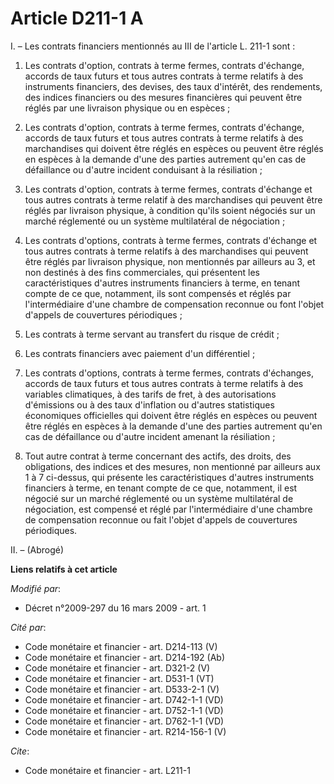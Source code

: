 # Article D211-1 A

I. – Les contrats financiers mentionnés au III de l'article L. 211-1 sont :

1. Les contrats d'option, contrats à terme fermes, contrats d'échange, accords de taux futurs et tous autres contrats à terme
relatifs à des instruments financiers, des devises, des taux d'intérêt, des rendements, des indices financiers ou des mesures
financières qui peuvent être réglés par une livraison physique ou en espèces ;

2. Les contrats d'option, contrats à terme fermes, contrats d'échange, accords de taux futurs et tous autres contrats à terme
relatifs à des marchandises qui doivent être réglés en espèces ou peuvent être réglés en espèces à la demande d'une des
parties autrement qu'en cas de défaillance ou d'autre incident conduisant à la résiliation ;

3. Les contrats d'option, contrats à terme fermes, contrats d'échange et tous autres contrats à terme relatif à des
marchandises qui peuvent être réglés par livraison physique, à condition qu'ils soient négociés sur un marché réglementé ou
un système multilatéral de négociation ;

4. Les contrats d'options, contrats à terme fermes, contrats d'échange et tous autres contrats à terme relatifs à des
marchandises qui peuvent être réglés par livraison physique, non mentionnés par ailleurs au 3, et non destinés à des fins
commerciales, qui présentent les caractéristiques d'autres instruments financiers à terme, en tenant compte de ce que,
notamment, ils sont compensés et réglés par l'intermédiaire d'une chambre de compensation reconnue ou font l'objet d'appels
de couvertures périodiques ;

5. Les contrats à terme servant au transfert du risque de crédit ;

6. Les contrats financiers avec paiement d'un différentiel ;

7. Les contrats d'options, contrats à terme fermes, contrats d'échanges, accords de taux futurs et tous autres contrats à
terme relatifs à des variables climatiques, à des tarifs de fret, à des autorisations d'émissions ou à des taux d'inflation
ou d'autres statistiques économiques officielles qui doivent être réglés en espèces ou peuvent être réglés en espèces à la
demande d'une des parties autrement qu'en cas de défaillance ou d'autre incident amenant la résiliation ;

8. Tout autre contrat à terme concernant des actifs, des droits, des obligations, des indices et des mesures, non mentionné
par ailleurs aux 1 à 7 ci-dessus, qui présente les caractéristiques d'autres instruments financiers à terme, en tenant compte
de ce que, notamment, il est négocié sur un marché réglementé ou un système multilatéral de négociation, est compensé et
réglé par l'intermédiaire d'une chambre de compensation reconnue ou fait l'objet d'appels de couvertures périodiques.

II. – (Abrogé)

**Liens relatifs à cet article**

_Modifié par_:

  - Décret n°2009-297 du 16 mars 2009 - art. 1

_Cité par_:

  - Code monétaire et financier - art. D214-113 (V)
  - Code monétaire et financier - art. D214-192 (Ab)
  - Code monétaire et financier - art. D321-2 (V)
  - Code monétaire et financier - art. D531-1 (VT)
  - Code monétaire et financier - art. D533-2-1 (V)
  - Code monétaire et financier - art. D742-1-1 (VD)
  - Code monétaire et financier - art. D752-1-1 (VD)
  - Code monétaire et financier - art. D762-1-1 (VD)
  - Code monétaire et financier - art. R214-156-1 (V)

_Cite_:

  - Code monétaire et financier - art. L211-1
